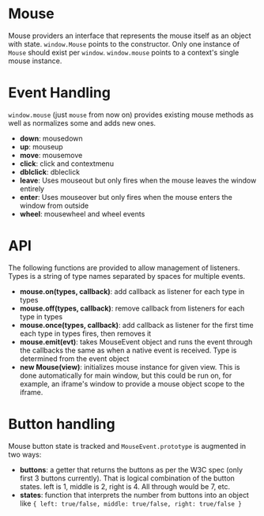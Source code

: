# Mouse

Mouse providers an interface that represents the mouse itself as an object with state. `window.Mouse` points to the constructor. Only one instance of `Mouse` should exist per `window`. `window.mouse` points to a context's single mouse instance.

# Event Handling

`window.mouse` (just `mouse` from now on) provides existing mouse methods as well as normalizes some and adds new ones.


* __down__: mousedown
* __up__: mouseup
* __move__: mousemove
* __click__: click and contextmenu
* __dblclick__: dbleclick
* __leave__: Uses mouseout but only fires when the mouse leaves the window entirely
* __enter__: Uses mouseover but only fires when the mouse enters the window from outside
* __wheel__: mousewheel and wheel events

# API
The following functions are provided to allow management of listeners. Types is a string of type names separated by spaces for multiple events.

* __mouse.on(types, callback)__: add callback as listener for each type in types
* __mouse.off(types, callback)__: remove callback from listeners for each type in types
* __mouse.once(types, callback)__: add callback as listener for the first time each type in types fires, then removes it
* __mouse.emit(evt)__: takes MouseEvent object and runs the event through the callbacks the same as when a native event is received. Type is determined from the event object
* __new Mouse(view)__: initializes mouse instance for given view. This is done automatically for main window, but this could be run on, for example, an iframe's window to provide a mouse object scope to the iframe.

# Button handling

Mouse button state is tracked and `MouseEvent.prototype` is augmented in two ways:

* __buttons__: a getter that returns the buttons as per the W3C spec (only first 3 buttons currently). That is logical combination of the button states. left is 1, middle is 2, right is 4. All through would be 7, etc.
* __states__: function that interprets the number from buttons into an object like `{ left: true/false, middle: true/false, right: true/false }`